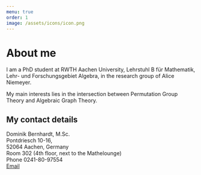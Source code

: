 ```yaml
---
menu: true
order: 1
image: /assets/icons/icon.png
---
```


# About me

I am a PhD student at RWTH Aachen University, Lehrstuhl B für Mathematik, Lehr- und Forschungsgebiet
Algebra, in the research group of Alice Niemeyer.

My main interests lies in the intersection between Permutation Group Theory and Algebraic Graph Theory.

## My contact details  
Dominik Bernhardt, M.Sc.  
   Pontdriesch 10-16,  
   52064 Aachen, Germany  
   Room 302 (4th floor, next to the Mathelounge)  
   Phone 0241-80-97554  
   [Email](mailto:bernhardt@mathb.rwth-aachen.de)
